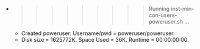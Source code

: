 * >>>>>>>>> Running inst-min-con-users-poweruser.sh ...
  * Created poweruser: Username/pwd = poweruser/poweruser.
  * Disk size = 1625772K. Space Used = 36K. Runtime = 00:00:00:00.
